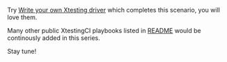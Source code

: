 Try [Write your own Xtesting driver](https://www.katacoda.com/ollivier/courses/xtestingci/firstdriver)
which completes this scenario, you will love them.

Many other public XtestingCI playbooks listed in
[README](https://github.com/collivier/ansible-role-xtesting) would be
continously added in this series.

Stay tune!
